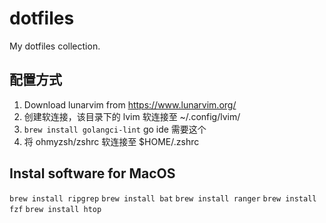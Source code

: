 # dotfiles
My dotfiles collection.

## 配置方式
1. Download lunarvim from https://www.lunarvim.org/
2. 创建软连接，该目录下的 lvim 软连接至 ~/.config/lvim/
3. `brew install golangci-lint` go ide 需要这个
4. 将 ohmyzsh/zshrc 软连接至 $HOME/.zshrc

## Instal software for MacOS
`brew install ripgrep`
`brew install bat`
`brew install ranger`
`brew install fzf`
`brew install htop`

